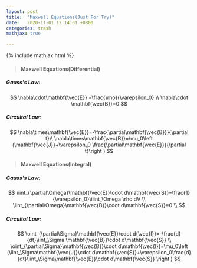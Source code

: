 ```yaml
---
layout: post
title:  "Maxwell Equations(Just For Try)"
date:   2020-11-01 12:14:01 +0800
categories: trash
mathjax: true

---
```


{% include mathjax.html %}

> #### Maxwell Equations(Differential) ####

##### Gauss's Law:

$$
\nabla\cdot\mathbf{\vec{E}} =\frac{\rho}{\varepsilon_0} \\
\nabla\cdot \mathbf{\vec{B}}=0
$$

##### Circuital Law:

$$
  \nabla\times\mathbf{\vec{E}}=-\frac{\partial\mathbf{\vec{B}}}{\partial t}\\
  \nabla\times\mathbf{\vec{B}}=\mu_0\left (\mathbf{\vec{J}}+\varepsilon_0 \frac{\partial\mathbf{\vec{E}}}{\partial t}\right )
 $$

 > #### Maxwell Equations(Integral)

##### Gauss's Law:

 $$
  \iint_{\partial\Omega}\mathbf{\vec{E}}\cdot d\mathbf{\vec{S}}=\frac{1}{\varepsilon_0}\iiint_\Omega \rho dV \\
  \iint_{\partial\Omega}\mathbf{\vec{B}}\cdot d\mathbf{\vec{S}}=0 \\
$$

##### Circuital Law:

$$
  \oint_{\partial\Sigma}\mathbf{\vec{E}}\cdot d{\vec{l}}=-\frac{d}{dt}\iint_\Sigma \mathbf{\vec{B}}\cdot d\mathbf{\vec{S}} \\
  \oint_{\partial\Sigma}\mathbf{\vec{B}}\cdot d\mathbf{\vec{l}}=\mu_0\left (\iint_\Sigma\mathbf{\vec{J}}\cdot d\mathbf{\vec{S}}+\varepsilon_0\frac{d}{dt}\iint_\Sigma\mathbf{\vec{E}}\cdot d\mathbf{\vec{S}} \right )
 $$